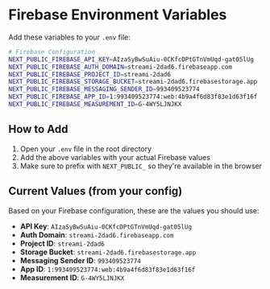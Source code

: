 # Firebase Environment Variables

Add these variables to your `.env` file:

```bash
# Firebase Configuration
NEXT_PUBLIC_FIREBASE_API_KEY=AIzaSyBwSuAiu-0CKfcDPtGTnVmUqd-gat05lUg
NEXT_PUBLIC_FIREBASE_AUTH_DOMAIN=streami-2dad6.firebaseapp.com
NEXT_PUBLIC_FIREBASE_PROJECT_ID=streami-2dad6
NEXT_PUBLIC_FIREBASE_STORAGE_BUCKET=streami-2dad6.firebasestorage.app
NEXT_PUBLIC_FIREBASE_MESSAGING_SENDER_ID=993409523774
NEXT_PUBLIC_FIREBASE_APP_ID=1:993409523774:web:4b9a4f6d83f83e1d63f16f
NEXT_PUBLIC_FIREBASE_MEASUREMENT_ID=G-4WY5LJNJKX
```

## How to Add

1. Open your `.env` file in the root directory
2. Add the above variables with your actual Firebase values
3. Make sure to prefix with `NEXT_PUBLIC_` so they're available in the browser

## Current Values (from your config)

Based on your Firebase configuration, these are the values you should use:

- **API Key**: `AIzaSyBwSuAiu-0CKfcDPtGTnVmUqd-gat05lUg`
- **Auth Domain**: `streami-2dad6.firebaseapp.com`
- **Project ID**: `streami-2dad6`
- **Storage Bucket**: `streami-2dad6.firebasestorage.app`
- **Messaging Sender ID**: `993409523774`
- **App ID**: `1:993409523774:web:4b9a4f6d83f83e1d63f16f`
- **Measurement ID**: `G-4WY5LJNJKX`
